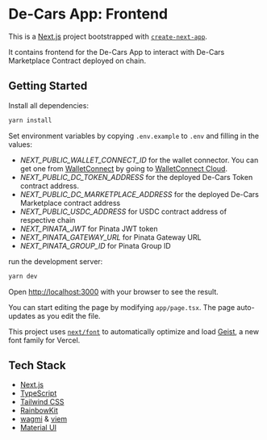 # De-Cars App: Frontend

This is a [Next.js](https://nextjs.org) project bootstrapped with [`create-next-app`](https://nextjs.org/docs/app/api-reference/cli/create-next-app).

It contains frontend for the De-Cars App to interact with De-Cars Marketplace Contract deployed on chain.

## Getting Started

Install all dependencies:

```bash
yarn install
```

Set environment variables by copying `.env.example` to `.env` and filling in the values:

- _NEXT_PUBLIC_WALLET_CONNECT_ID_ for the wallet connector. You can get one from [WalletConnect](https://walletconnect.org/) by going to [WalletConnect Cloud](https://cloud.walletconnect.com/sign-in).
- _NEXT_PUBLIC_DC_TOKEN_ADDRESS_ for the deployed De-Cars Token contract address.
- _NEXT_PUBLIC_DC_MARKETPLACE_ADDRESS_ for the deployed De-Cars Marketplace contract address
- _NEXT_PUBLIC_USDC_ADDRESS_ for USDC contract address of respective chain
- _NEXT_PINATA_JWT_ for Pinata JWT token
- _NEXT_PINATA_GATEWAY_URL_ for Pinata Gateway URL
- _NEXT_PINATA_GROUP_ID_ for Pinata Group ID

run the development server:

```bash
yarn dev
```

Open [http://localhost:3000](http://localhost:3000) with your browser to see the result.

You can start editing the page by modifying `app/page.tsx`. The page auto-updates as you edit the file.

This project uses [`next/font`](https://nextjs.org/docs/app/building-your-application/optimizing/fonts) to automatically optimize and load [Geist](https://vercel.com/font), a new font family for Vercel.

## Tech Stack

- [Next.js](https://nextjs.org/)
- [TypeScript](https://www.typescriptlang.org/)
- [Tailwind CSS](https://tailwindcss.com/)
- [RainbowKit](https://www.rainbowkit.com/)
- [wagmi](https://wagmi.sh/) & [viem](https://viem.sh/)
- [Material UI](https://mui.com/material-ui/)
